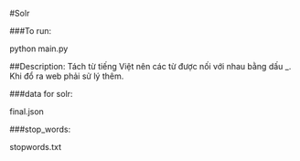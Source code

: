 
#Solr

###To run:

python main.py

##Description: 
Tách từ tiếng Việt nên các từ được nối với nhau bằng dấu _. Khi đổ ra web phải sử lý thêm.

###data for solr: 

final.json

###stop_words:

stopwords.txt


